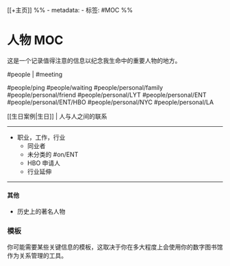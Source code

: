 [[+主页]]
%% - metadata:
	- 标签: #MOC %% 
# 人物 MOC
这是一个记录值得注意的信息以纪念我生命中的重要人物的地方。

#people  | #meeting

#people/ping
#people/waiting
#people/personal/family
#people/personal/friend
#people/personal/LYT
#people/personal/ENT
#people/personal/ENT/HBO
#people/personal/NYC
#people/personal/LA

[[生日案例|生日]] | 人与人之间的联系

---
- 职业，工作，行业
	- 同业者
	- 未分类的 #on/ENT
	- HBO 申请人 
	- 行业延伸

---
#### 其他
- 历史上的著名人物

### 模板
你可能需要某些关键信息的模板，这取决于你在多大程度上会使用你的数字图书馆作为关系管理的工具。